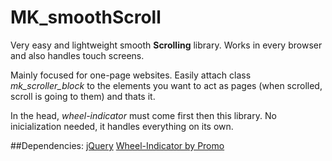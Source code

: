 # MK_smoothScroll

Very easy and lightweight smooth **Scrolling** library. Works in every browser and also handles touch screens.

Mainly focused for one-page websites. Easily attach class *mk_scroller_block* to the elements you want to act as pages (when scrolled, scroll is going to them) and thats it.

In the head, *wheel-indicator* must come first then this library. No inicialization needed, it handles everything on its own.

##Dependencies:
[jQuery](https://jquery.com/download/)
[Wheel-Indicator by Promo](https://github.com/Promo/wheel-indicator)